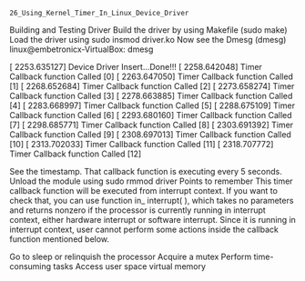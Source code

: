 

	26_Using_Kernel_Timer_In_Linux_Device_Driver

	

Building and Testing Driver
Build the driver by using Makefile (sudo make)
Load the driver using sudo insmod driver.ko
Now see the Dmesg (dmesg)
linux@embetronicx-VirtualBox: dmesg

[ 2253.635127] Device Driver Insert…Done!!!
[ 2258.642048] Timer Callback function Called [0]
[ 2263.647050] Timer Callback function Called [1]
[ 2268.652684] Timer Callback function Called [2]
[ 2273.658274] Timer Callback function Called [3]
[ 2278.663885] Timer Callback function Called [4]
[ 2283.668997] Timer Callback function Called [5]
[ 2288.675109] Timer Callback function Called [6]
[ 2293.680160] Timer Callback function Called [7]
[ 2298.685771] Timer Callback function Called [8]
[ 2303.691392] Timer Callback function Called [9]
[ 2308.697013] Timer Callback function Called [10]
[ 2313.702033] Timer Callback function Called [11]
[ 2318.707772] Timer Callback function Called [12]

See the timestamp. That callback function is executing every 5 seconds.
Unload the module using sudo rmmod driver
Points to remember
This timer callback function will be executed from interrupt context. If you want to check that, you can use function in_ interrupt( ), which takes no parameters and returns nonzero if the processor is currently running in interrupt context, either hardware interrupt or software interrupt. Since it is running in interrupt context, user cannot perform some actions inside the callback function mentioned below.

Go to sleep or relinquish the processor
Acquire a mutex
Perform time-consuming tasks
Access user space virtual memory
